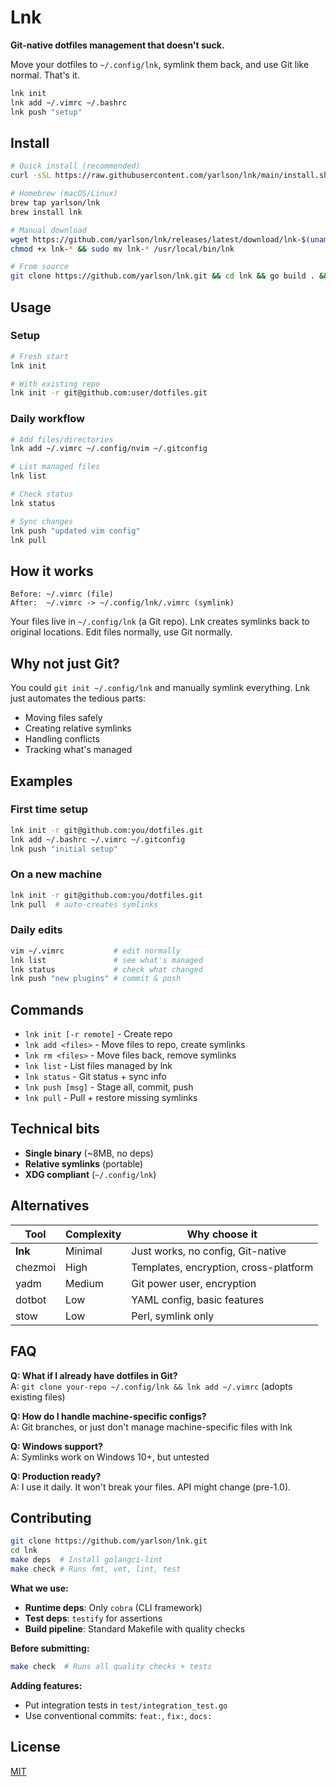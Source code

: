 # Lnk

**Git-native dotfiles management that doesn't suck.**

Move your dotfiles to `~/.config/lnk`, symlink them back, and use Git like normal. That's it.

```bash
lnk init
lnk add ~/.vimrc ~/.bashrc
lnk push "setup"
```

## Install

```bash
# Quick install (recommended)
curl -sSL https://raw.githubusercontent.com/yarlson/lnk/main/install.sh | bash
```

```bash
# Homebrew (macOS/Linux)
brew tap yarlson/lnk
brew install lnk
```

```bash
# Manual download
wget https://github.com/yarlson/lnk/releases/latest/download/lnk-$(uname -s | tr '[:upper:]' '[:lower:]')-amd64
chmod +x lnk-* && sudo mv lnk-* /usr/local/bin/lnk
```

```bash
# From source
git clone https://github.com/yarlson/lnk.git && cd lnk && go build . && sudo mv lnk /usr/local/bin/
```

## Usage

### Setup

```bash
# Fresh start
lnk init

# With existing repo
lnk init -r git@github.com:user/dotfiles.git
```

### Daily workflow

```bash
# Add files/directories
lnk add ~/.vimrc ~/.config/nvim ~/.gitconfig

# List managed files
lnk list

# Check status
lnk status

# Sync changes
lnk push "updated vim config"
lnk pull
```

## How it works

```
Before: ~/.vimrc (file)
After:  ~/.vimrc -> ~/.config/lnk/.vimrc (symlink)
```

Your files live in `~/.config/lnk` (a Git repo). Lnk creates symlinks back to original locations. Edit files normally, use Git normally.

## Why not just Git?

You could `git init ~/.config/lnk` and manually symlink everything. Lnk just automates the tedious parts:

- Moving files safely
- Creating relative symlinks
- Handling conflicts
- Tracking what's managed

## Examples

### First time setup

```bash
lnk init -r git@github.com:you/dotfiles.git
lnk add ~/.bashrc ~/.vimrc ~/.gitconfig
lnk push "initial setup"
```

### On a new machine

```bash
lnk init -r git@github.com:you/dotfiles.git
lnk pull  # auto-creates symlinks
```

### Daily edits

```bash
vim ~/.vimrc           # edit normally
lnk list               # see what's managed
lnk status             # check what changed
lnk push "new plugins" # commit & push
```

## Commands

- `lnk init [-r remote]` - Create repo
- `lnk add <files>` - Move files to repo, create symlinks
- `lnk rm <files>` - Move files back, remove symlinks
- `lnk list` - List files managed by lnk
- `lnk status` - Git status + sync info
- `lnk push [msg]` - Stage all, commit, push
- `lnk pull` - Pull + restore missing symlinks

## Technical bits

- **Single binary** (~8MB, no deps)
- **Relative symlinks** (portable)
- **XDG compliant** (`~/.config/lnk`)

## Alternatives

| Tool    | Complexity | Why choose it                         |
| ------- | ---------- | ------------------------------------- |
| **lnk** | Minimal    | Just works, no config, Git-native     |
| chezmoi | High       | Templates, encryption, cross-platform |
| yadm    | Medium     | Git power user, encryption            |
| dotbot  | Low        | YAML config, basic features           |
| stow    | Low        | Perl, symlink only                    |

## FAQ

**Q: What if I already have dotfiles in Git?**  
A: `git clone your-repo ~/.config/lnk && lnk add ~/.vimrc` (adopts existing files)

**Q: How do I handle machine-specific configs?**  
A: Git branches, or just don't manage machine-specific files with lnk

**Q: Windows support?**  
A: Symlinks work on Windows 10+, but untested

**Q: Production ready?**  
A: I use it daily. It won't break your files. API might change (pre-1.0).

## Contributing

```bash
git clone https://github.com/yarlson/lnk.git
cd lnk
make deps  # Install golangci-lint
make check # Runs fmt, vet, lint, test
```

**What we use:**

- **Runtime deps**: Only `cobra` (CLI framework)
- **Test deps**: `testify` for assertions
- **Build pipeline**: Standard Makefile with quality checks

**Before submitting:**

```bash
make check  # Runs all quality checks + tests
```

**Adding features:**

- Put integration tests in `test/integration_test.go`
- Use conventional commits: `feat:`, `fix:`, `docs:`

## License

[MIT](LICENSE)
